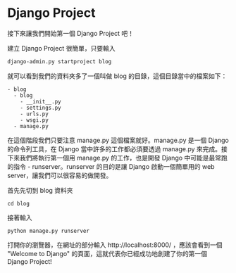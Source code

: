 # Django Project

接下來讓我們開始第一個 Django Project 吧！

建立 Django Project 很簡單，只要輸入

```bash
django-admin.py startproject blog
```

就可以看到我們的資料夾多了一個叫做 blog 的目錄，這個目錄當中的檔案如下：

```
- blog
  - blog
    - __init__.py
    - settings.py
    - urls.py
    - wsgi.py
  - manage.py
```

在這個階段我們只要注意 manage.py 這個檔案就好。manage.py 是一個 Django 的命令列工具，在 Django 當中許多的工作都必須要透過 manage.py 來完成。接下來我們將執行第一個用 manage.py 的工作，也是開發 Django 中可能是最常跑的指令 - runserver。runserver 的目的是讓 Django 啟動一個簡單用的 web server，讓我們可以很容易的做開發。

首先先切到 blog 資料夾

```
cd blog
```

接著輸入

```
python manage.py runserver
```

打開你的瀏覽器，在網址的部分輸入 http://localhost:8000/ ，應該會看到一個 "Welcome to Django" 的頁面，這就代表你已經成功地創建了你的第一個 Django Project!



